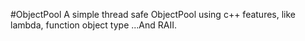 #ObjectPool
A simple thread safe ObjectPool using c++ features, like lambda, function object type ...And RAII.